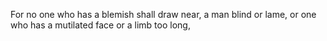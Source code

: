 For no one who has a blemish shall draw near, a man blind or lame, or one who has a mutilated face or a limb too long,
